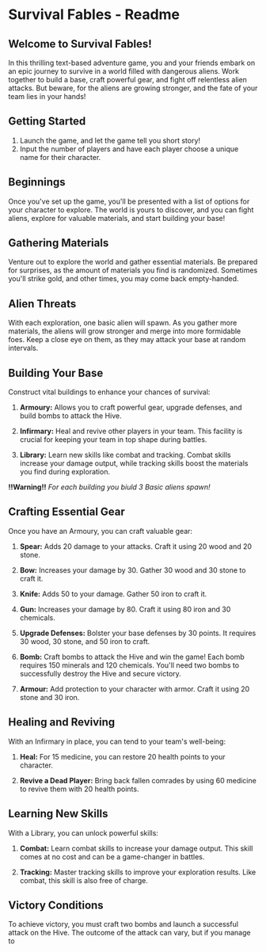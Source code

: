 # Survival Fables - Readme

## Welcome to Survival Fables!

In this thrilling text-based adventure game, you and your friends embark on an epic journey to survive in a world filled with dangerous aliens. Work together to build a base, craft powerful gear, and fight off relentless alien attacks. But beware, for the aliens are growing stronger, and the fate of your team lies in your hands!

## Getting Started

1. Launch the game, and let the game tell you short story!
2. Input the number of players and have each player choose a unique name for their character.

## Beginnings

Once you've set up the game, you'll be presented with a list of options for your character to explore. The world is yours to discover, and you can fight aliens, explore for valuable materials, and start building your base!

## Gathering Materials

Venture out to explore the world and gather essential materials. Be prepared for surprises, as the amount of materials you find is randomized. Sometimes you'll strike gold, and other times, you may come back empty-handed.

## Alien Threats

With each exploration, one basic alien will spawn. As you gather more materials, the aliens will grow stronger and merge into more formidable foes. Keep a close eye on them, as they may attack your base at random intervals.

## Building Your Base

Construct vital buildings to enhance your chances of survival:

1. **Armoury:** Allows you to craft powerful gear, upgrade defenses, and build bombs to attack the Hive.

2. **Infirmary:** Heal and revive other players in your team. This facility is crucial for keeping your team in top shape during battles.

3. **Library:** Learn new skills like combat and tracking. Combat skills increase your damage output, while tracking skills boost the materials you find during exploration.

**!!Warning!!**
*For each building you biuld 3 Basic aliens spawn!*

## Crafting Essential Gear

Once you have an Armoury, you can craft valuable gear:

1. **Spear:** Adds 20 damage to your attacks. Craft it using 20 wood and 20 stone.

2. **Bow:** Increases your damage by 30. Gather 30 wood and 30 stone to craft it.

3. **Knife:** Adds 50 to your damage. Gather 50 iron to craft it.

4. **Gun:** Increases your damage by 80. Craft it using 80 iron and 30 chemicals.

5. **Upgrade Defenses:** Bolster your base defenses by 30 points. It requires 30 wood, 30 stone, and 50 iron to craft.

6. **Bomb:** Craft bombs to attack the Hive and win the game! Each bomb requires 150 minerals and 120 chemicals. You'll need two bombs to successfully destroy the Hive and secure victory.

7. **Armour:** Add protection to your character with armor. Craft it using 20 stone and 30 iron.

## Healing and Reviving

With an Infirmary in place, you can tend to your team's well-being:

1. **Heal:** For 15 medicine, you can restore 20 health points to your character.

2. **Revive a Dead Player:** Bring back fallen comrades by using 60 medicine to revive them with 20 health points.

## Learning New Skills

With a Library, you can unlock powerful skills:

1. **Combat:** Learn combat skills to increase your damage output. This skill comes at no cost and can be a game-changer in battles.

2. **Tracking:** Master tracking skills to improve your exploration results. Like combat, this skill is also free of charge.

## Victory Conditions

To achieve victory, you must craft two bombs and launch a successful attack on the Hive. The outcome of the attack can vary, but if you manage to